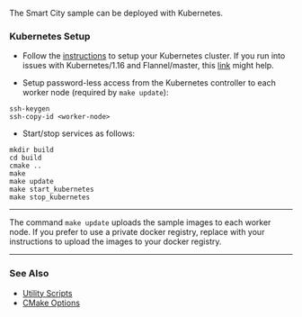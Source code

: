 
The Smart City sample can be deployed with Kubernetes. 

### Kubernetes Setup

- Follow the [instructions](https://kubernetes.io/docs/setup) to setup your Kubernetes cluster. If you run into issues with Kubernetes/1.16 and Flannel/master, this [link](https://stackoverflow.com/questions/58024643/kubernetes-master-node-not-ready-state) might help.

- Setup password-less access from the Kubernetes controller to each worker node (required by ```make update```):   

```
ssh-keygen
ssh-copy-id <worker-node>
```

- Start/stop services as follows:   

```
mkdir build
cd build
cmake ..
make
make update
make start_kubernetes
make stop_kubernetes
```

---

The command ```make update``` uploads the sample images to each worker node. If you prefer to use a private docker registry, replace with your instructions to upload the images to your docker registry.   

---

### See Also 

- [Utility Scripts](../../doc/script.md)   
- [CMake Options](../../doc/cmake.md)

